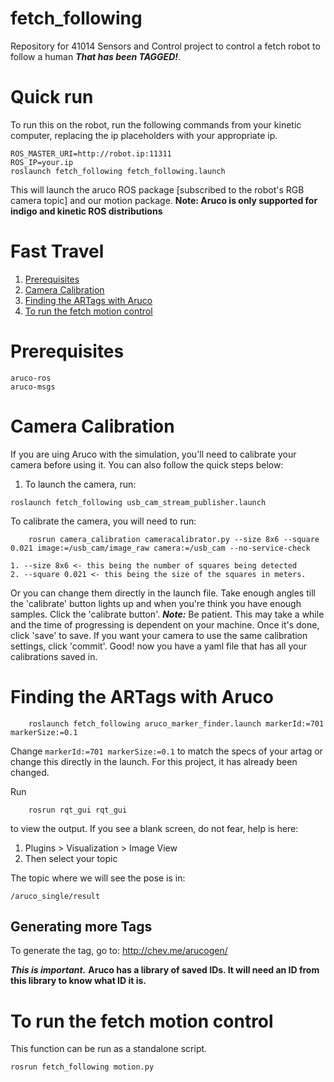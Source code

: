 # fetch_following
Repository for 41014 Sensors and Control project to control a fetch robot to follow a human ***That has been TAGGED!***.

# Quick run
To run this on the robot, run the following commands from your kinetic computer, replacing the ip placeholders with your appropriate ip.
```
ROS_MASTER_URI=http://robot.ip:11311
ROS_IP=your.ip
roslaunch fetch_following fetch_following.launch
```
This will launch the aruco ROS package [subscribed to the robot's RGB camera topic] and our motion package.
**Note: Aruco is only supported for indigo and kinetic ROS distributions**

# Fast Travel
1. [Prerequisites](https://github.com/sleong1/fetch_following#prerequisites)
2. [Camera Calibration](https://github.com/sleong1/fetch_following#camera-calibration)
3. [Finding the ARTags with Aruco](https://github.com/sleong1/fetch_following#finding-the-artags-with-aruco)
4. [To run the fetch motion control](https://github.com/sleong1/fetch_following#to-run-the-fetch-motion-control)

# Prerequisites

    aruco-ros
    aruco-msgs

# Camera Calibration
If you are uing Aruco with the simulation, you'll need to calibrate your camera before using it. 
You can also follow the quick steps below:
1. To launch the camera, run: 
```
roslaunch fetch_following usb_cam_stream_publisher.launch
```
To calibrate the camera, you will need to run:
```
    rosrun camera_calibration cameracalibrator.py --size 8x6 --square 0.021 image:=/usb_cam/image_raw camera:=/usb_cam --no-service-check
```
    1. --size 8x6 <- this being the number of squares being detected
    2. --square 0.021 <- this being the size of the squares in meters.

Or you can change them directly in the launch file. Take enough angles till the 'calibrate' button lights up and when you're think you have enough samples. Click the 'calibrate button'. ***Note:*** Be patient. This may take a while and the time of progressing is dependent on your machine. Once it's done, click 'save' to save. If you want your camera to use the same calibration settings, click 'commit'. Good! now you have a yaml file that has all your calibrations saved in.

# Finding the ARTags with Aruco
```
    roslaunch fetch_following aruco_marker_finder.launch markerId:=701 markerSize:=0.1
```
Change `markerId:=701 markerSize:=0.1` to match the specs of your artag or change this directly in the launch. For this project, it has already been changed.

Run 
```
    rosrun rqt_gui rqt_gui
```
to view the output. If you see a blank screen, do not fear, help is here:

1. Plugins > Visualization > Image View
2. Then select your topic

The topic where we will see the pose is in: 

    /aruco_single/result

Generating more Tags
---
To generate the tag, go to: http://chev.me/arucogen/

***This is important.*** **Aruco has a library of saved IDs. It will need an ID from this library to know what ID it is.**

# To run the fetch motion control
This function can be run as a standalone script.
```bash
rosrun fetch_following motion.py
```
